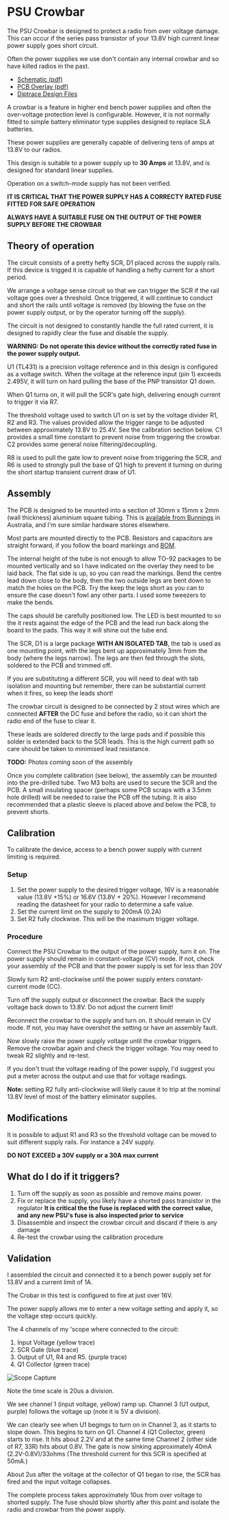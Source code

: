# PSU Crowbar

The PSU Crowbar is designed to protect a radio from over voltage damage. This
can occur if the series pass transistor of your 13.8V high current linear power
supply goes short circuit.

Often the power supplies we use don't contain any internal crowbar and so have
killed radios in the past.

- [Schematic (pdf)](pdf/crobar-revA-schematic.pdf)
- [PCB Overlay (pdf)](pdf/crobar-revA-pcb-overlay.pdf)
- [Diptrace Design Files](design)

A crowbar is a feature in higher end bench power supplies and often the over-voltage
protection level is configurable. However, it is not normally fitted to simple
battery eliminator type supplies designed to replace SLA batteries.

These power supplies are generally capable of delivering tens of amps at 13.8V to
our radios.

This design is suitable to a power supply up to **30 Amps** at 13.8V, and is designed
for standard linear supplies.

Operation on a switch-mode supply has not been verified.

**IT IS CRITICAL THAT THE POWER SUPPLY HAS A CORRECTY RATED FUSE FITTED FOR SAFE OPERATION**

**ALWAYS HAVE A SUITABLE FUSE ON THE OUTPUT OF THE POWER SUPPLY BEFORE THE CROWBAR**

## Theory of operation

The circuit consists of a pretty hefty SCR, D1 placed across the supply rails. If this
device is trigged it is capable of handling a hefty current for a short period.

We arrange a voltage sense circuit so that we can trigger the SCR if the rail voltage
goes over a threshold. Once triggered, it will continue to conduct and short the rails
until voltage is removed (by blowing the fuse on the power supply output, or by the operator
turning off the supply).

The circuit is not designed to constantly handle the full rated current, it is designed to
rapidly clear the fuse and disable the supply.

**WARNING: Do not operate this device without the correctly rated fuse in the power supply output.**

U1 (TL431) is a precision voltage reference and in this design is configured as a voltage
switch. When the voltage at the reference input (pin 1) exceeds 2.495V, it will turn on hard
pulling the base of the PNP transistor Q1 down.

When Q1 turns on, it will pull the SCR's gate high, delivering enough current to trigger it
via R7.

The threshold voltage used to switch U1 on is set by the voltage divider R1, R2 and R3.
The values provided allow the trigger range to be adjusted between approximately
13.8V to 25.4V. See the calibration section below. C1 provides a small time constant
to prevent noise from triggering the crowbar. C2 provides some general noise filtering/decoupling.

R8 is used to pull the gate low to prevent noise from triggering the SCR, and R6 is used
to strongly pull the base of Q1 high to prevent it turning on during the short startup
transient current draw of U1.

## Assembly

The PCB is designed to be mounted into a section of 30mm x 15mm x 2mm (wall thickness)
aluminium square tubing. This is
[available from Bunnings](https://www.bunnings.com.au/metal-mate-30-x-15-x-2mm-x-1m-aluminium-rectangle-tube_p1130544)
in Australia, and I'm sure similar hardware stores elsewhere.

Most parts are mounted directly to the PCB. Resistors and capacitors are straight
forward, if you follow the board markings and [BOM](pdf/bill-of-materials.txt).

The internal height of the tube is not enough to allow TO-92 packages to be mounted
vertically and so I have indicated on the overlay they need to be laid back. The flat side
is up, so you can read the markings. Bend the centre lead down close to the body,
then the two outside legs are bent down to match the holes on the PCB. Try the keep the legs
short as you can to ensure the case doesn't fowl any other parts. I used some tweezers to 
make the bends.

The caps should be carefully positioned low. The LED is best mounted to so the it rests
against the edge of the PCB and the lead run back along the board to the pads. This way
it will shine out the tube end.

The SCR, D1 is a large package **WITH AN ISOLATED TAB**, the tab is used as one mounting
point, with the legs bent up approximately 3mm from the body (where the legs narrow).
The legs are then fed through the slots, soldered to the PCB and trimmed off.

If you are substituting a different SCR, you will need to deal with tab isolation and mounting
but remember, there can be substantial current when it fires, so keep the leads short!

The crowbar circuit is designed to be connected by 2 stout wires which are connected
**AFTER** the DC fuse and before the radio, so it can short the radio end of the fuse
to clear it.

These leads are soldered directly to the large pads and if possible this solder is extended back
to the SCR leads. This is the high current path so care should be taken to minimised lead
resistance.

**TODO:** Photos coming soon of the assembly

Once you complete calibration (see below), the assembly can be mounted into the
pre-drilled tube. Two M3 bolts are used to secure the SCR and the PCB. A small
insulating spacer (perhaps some PCB scraps with a 3.5mm hole drilled) will be needed
to raise the PCB off the tubing. It is also recommended that a plastic sleeve is
placed above and below the PCB, to prevent shorts.

## Calibration

To calibrate the device, access to a bench power supply with current limiting is
required.

### Setup

1. Set the power supply to the desired trigger voltage, 16V is a reasonable value
   (13.8V +15%) or 16.6V (13.8V + 20%). However I recommend reading the datasheet
   for your radio to determine a safe value.
2. Set the current limit on the supply to 200mA (0.2A)
3. Set R2 fully clockwise. This will be the maximum trigger voltage.

### Procedure

Connect the PSU Crowbar to the output of the power supply, turn it on. The power supply
should remain in constant-voltage (CV) mode. If not, check your assembly of the PCB and
that the power supply is set for less than 20V

Slowly turn R2 anti-clockwise until the power supply enters constant-current
mode (CC).

Turn off the supply output or disconnect the crowbar. Back the supply voltage back down
to 13.8V. Do not adjust the current limit!

Reconnect the crowbar to the supply and turn on. It should remain in CV mode. If not,
you may have overshot the setting or have an assembly fault.

Now slowly raise the power supply voltage until the crowbar triggers. Remove the crowbar again
and check the trigger voltage. You may need to tweak R2 slightly and re-test.

If you don't trust the voltage reading of the power supply, I'd suggest you put a meter
across the output and use that for voltage readings.

**Note:** setting R2 fully anti-clockwise will likely cause it to trip at the
nominal 13.8V level of most of the battery eliminator supplies.

## Modifications

It is possible to adjust R1 and R3 so the threshold voltage can be moved to suit
different supply rails. For instance a 24V supply.

**DO NOT EXCEED a 30V supply or a 30A max current**

## What do I do if it triggers?

1. Turn off the supply as soon as possible and remove mains power.
2. Fix or replace the supply, you likely have a shorted pass transistor in the regulator
   **It is critical the the fuse is replaced with the correct value, and any new PSU's fuse is also inspected prior to service**
3. Disassemble and inspect the crowbar circuit and discard if there is any damage
4. Re-test the crowbar using the calibration procedure

## Validation

I assembled the circuit and connected it to a bench power supply set for 13.8V and a current limit of 1A.

The Crobar in this test is configured to fire at just over 16V.

The power supply allows me to enter a new voltage setting and apply it, so the voltage step
occurs quickly.


The 4 channels of my 'scope where connected to the circuit:
1. Input Voltage (yellow trace)
2. SCR Gate (blue trace)
3. Output of U1, R4 and R5. (purple trace)
4. Q1 Collector (green trace)

![Scope Capture](test/test01.png?raw=true)

Note the time scale is 20us a division.

We see channel 1 (input voltage, yellow) ramp up. Channel 3 (U1 output, purple) follows 
the voltage up (note it is 5V a division).

We can clearly see when U1 begings to turn on in Channel 3, as it starts to slope down.
This begins to turn on Q1. Channel 4 (Q1 Collector, green) starts to rise. It hits about 2.2V and 
at the same time Channel 2 (other side of R7, 33R) hits about 0.8V. The gate is now sinking
approximately 40mA (2.2V-0.8V)/33ohms (The threshold current for this SCR is specified at 50mA.)

About 2us after the voltage at the collector of Q1 began to rise, the SCR has fired and the 
input voltage collapses.

The complete process takes approximately 10us from over voltage to shorted supply. The 
fuse should blow shortly after this point and isolate the radio and crowbar from
the power supply.




